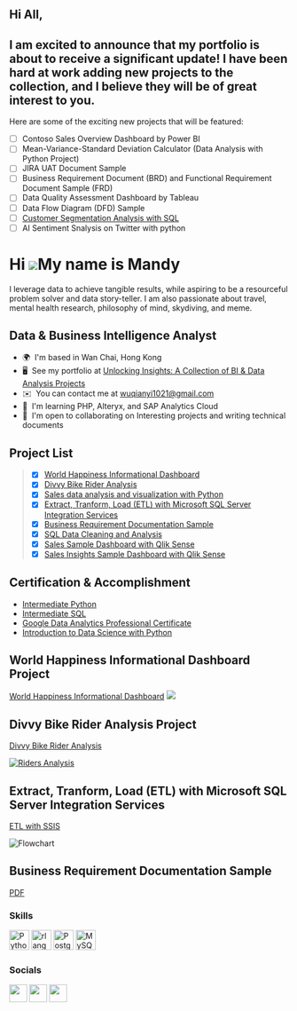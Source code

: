 ## Hi All,
## I am excited to announce that my portfolio is about to receive a significant update! I have been hard at work adding new projects to the collection, and I believe they will be of great interest to you.
Here are some of the exciting new projects that will be featured:
- [ ] Contoso Sales Overview Dashboard by Power BI
- [ ] Mean-Variance-Standard Deviation Calculator (Data Analysis with Python Project)
- [ ] JIRA UAT Document Sample
- [ ] Business Requirement Document (BRD) and Functional Requirement Document Sample (FRD)
- [ ] Data Quality Assessment Dashboard by Tableau
- [ ] Data Flow Diagram (DFD) Sample
- [ ] [Customer Segmentation Analysis with SQL](https://github.com/wusinyee/SYW-Portfolio-v2023/blob/4914ce37258ffebe612979c7855e0fd019c8eca3/Customer%20Segmentation%20Analysis%20with%20SQL.md)
- [ ] AI Sentiment Snalysis on Twitter with python

Hi ![](https://user-images.githubusercontent.com/18350557/176309783-0785949b-9127-417c-8b55-ab5a4333674e.gif)My name is Mandy
===================================================================================================================================
I leverage data to achieve tangible results, while aspiring to be a resourceful problem solver and data story-teller. I am also passionate about travel, mental health research, philosophy of mind, skydiving, and meme.

 Data & Business Intelligence Analyst 
-----------------------------------------------------------

* 🌍  I'm based in Wan Chai, Hong Kong
* 🖥️  See my portfolio at [Unlocking Insights: A Collection of BI & Data Analysis Projects](http://github.com/wusinyee/Portfolio-2023.git)
* ✉️  You can contact me at [wuqianyi1021@gmail.com](mailto:wuqianyi1021@gmail.com)
* 🧠  I'm learning PHP, Alteryx, and SAP Analytics Cloud
* 🤝  I'm open to collaborating on Interesting projects and writing technical documents



Project List
--------------

> - [x] [World Happiness Informational Dashboard](https://public.tableau.com/views/WorldHappinessInformationalDashboard/Title?:language=en-US&:display_count=n&:origin=viz_share_link)
> - [x] [Divvy Bike Rider Analysis](https://github.com/wusinyee/SYW-Portfolio-v2023/blob/36f23f5ce5a58ee402b7d7bc0aaa80f8fb1d2666/Divvy%20Analysis%20Project.md)
> - [x] [Sales data analysis and visualization with Python](https://github.com/wusinyee/SYW-Portfolio-v2023/blob/55c05d4b57da2c4ad358811c9ffeafd1fa986b3e/Sales%20data%20analysis%20and%20visualization%20with%20Python.md)
> - [x] [Extract, Tranform, Load (ETL) with Microsoft SQL Server Integration Services](https://www.canva.com/design/DAFbF6ULnlw/M-IEfwb71qhXO_sf0nTgiA/view?utm_content=DAFbF6ULnlw&utm_campaign=designshare&utm_medium=link2&utm_source=sharebutton)
> - [x] [Business Requirement Documentation Sample](https://www.canva.com/design/DAFb08GxmS0/op8wOGsa2pDsh0tuxEQFcw/view?utm_content=DAFb08GxmS0&utm_campaign=designshare&utm_medium=link2&utm_source=sharebutton)
> - [x] [SQL Data Cleaning and Analysis](https://github.com/wusinyee/SYW-Portfolio-v2023/blob/f2969db51e0b5e973965462903698f2f2009ff41/SQL%20Data%20Cleaning%20and%20Analysis.md)
> - [x] [Sales Sample Dashboard with Qlik Sense](https://mapv4ogz9cbv0i5.sg.qlikcloud.com/single/?appid=6cdbe106-5436-4140-9229-f0891d5f13e0&sheet=cce95a84-cf17-45aa-b858-254acca56bea&theme=horizon&opt=ctxmenu,currsel)
> - [x] [Sales Insights Sample Dashboard with Qlik Sense](https://mapv4ogz9cbv0i5.sg.qlikcloud.com/single/?appid=6cdbe106-5436-4140-9229-f0891d5f13e0&sheet=63a29d72-3f96-4487-b314-63c01d781745&theme=horizon&opt=ctxmenu,currsel)



Certification & Accomplishment
--------------------------------
- [Intermediate Python](https://github.com/wusinyee/SYW-Portfolio-v2023/blob/7eccd777e594ea17023ed3a033fb9eb320ab0637/IPython.pdf)
- [Intermediate SQL](https://github.com/wusinyee/SYW-Portfolio-v2023/blob/f483b722db454e79f99ff4fe3f9972a12addb34a/ISQL.pdf)
- [Google Data Analytics Professional Certificate](https://github.com/wusinyee/SYW-Portfolio-v2023/blob/83309c1adf18fee93ee25af5e002a2f6883f90d1/GoogleDataAnalyticsProfCert.pdf)
- [Introduction to Data Science with Python](https://github.com/wusinyee/SYW-Portfolio-v2023/blob/d7b06bd605b9fba53f9b829c68e35cc5b7c913ab/DSP.pdf)




World Happiness Informational Dashboard Project
------------------------------------------------
 [World Happiness Informational Dashboard](https://public.tableau.com/views/WorldHappinessInformationalDashboard/Title?:language=en-US&:display_count=n&:origin=viz_share_link)
![ ](https://github.com/wusinyee/SYW-Portfolio-v2023/blob/2f7bd3e431fc6841654f78e848552075f55555c0/WHIDBtitle.png)



Divvy Bike Rider Analysis Project
----------------------------------
 [Divvy Bike Rider Analysis](https://public.tableau.com/views/DIVVYANALYSIS/RidersAnalysis?:language=en-US&:display_count=n&:origin=viz_share_link)
<div class='tableauPlaceholder' id='viz1676860904200' style='position: relative'><noscript><a href='#'><img alt='Riders Analysis ' src='https:&#47;&#47;public.tableau.com&#47;static&#47;images&#47;DI&#47;DIVVYANALYSIS&#47;RidersAnalysis&#47;1_rss.png' style='border: none' /></a></noscript><object class='tableauViz'  style='display:none;'><param name='host_url' value='https%3A%2F%2Fpublic.tableau.com%2F' /> <param name='embed_code_version' value='3' /> <param name='site_root' value='' /><param name='name' value='DIVVYANALYSIS&#47;RidersAnalysis' /><param name='tabs' value='no' /><param name='toolbar' value='yes' /><param name='static_image' value='https:&#47;&#47;public.tableau.com&#47;static&#47;images&#47;DI&#47;DIVVYANALYSIS&#47;RidersAnalysis&#47;1.png' /> <param name='animate_transition' value='yes' /><param name='display_static_image' value='yes' /><param name='display_spinner' value='yes' /><param name='display_overlay' value='yes' /><param name='display_count' value='yes' /><param name='language' value='en-US' /></object></div>   

Extract, Tranform, Load (ETL) with Microsoft SQL Server Integration Services
------------------------------------------------------------------------------
[ETL with SSIS](https://github.com/wusinyee/SYW-Portfolio-v2023/blob/88cbdcd21e2c18a24f3cfd018c4d035322e4439a/ETL%20Tech%20Doc.pdf)

![Flowchart](https://github.com/wusinyee/SYW-Portfolio-v2023/blob/88cbdcd21e2c18a24f3cfd018c4d035322e4439a/ETLwithSSISflowchart.jpg)


Business Requirement Documentation Sample
------------------------------------------

[PDF](https://github.com/wusinyee/SYW-Portfolio-v2023/blob/7c00fd2c34d6554339c032af068ac96ae3893aa2/BRD%20Sample%20.pdf)




### Skills


<p align="left">
<a href="https://www.python.org/" target="_blank" rel="noreferrer"><img src="https://raw.githubusercontent.com/danielcranney/readme-generator/main/public/icons/skills/python-colored.svg" width="36" height="36" alt="Python" /></a>
<a href="https://www.r-project.org/" target="_blank" rel="noreferrer"><img src="https://raw.githubusercontent.com/danielcranney/readme-generator/main/public/icons/skills/rlang-colored.svg" width="36" height="36" alt="rlang" /></a>
<a href="https://www.postgresql.org/" target="_blank" rel="noreferrer"><img src="https://raw.githubusercontent.com/danielcranney/readme-generator/main/public/icons/skills/postgresql-colored.svg" width="36" height="36" alt="PostgreSQL" /></a>
<a href="https://www.mysql.com/" target="_blank" rel="noreferrer"><img src="https://raw.githubusercontent.com/danielcranney/readme-generator/main/public/icons/skills/mysql-colored.svg" width="36" height="36" alt="MySQL" /></a>
</p>


### Socials

<p align="left"> <a href="https://www.github.com/wusinyee" target="_blank" rel="noreferrer"><img src="https://raw.githubusercontent.com/danielcranney/readme-generator/main/public/icons/socials/github.svg" width="32" height="32" /></a> <a href="https://www.linkedin.com/in/sin-yee-mandy-wu-865a0a13a" target="_blank" rel="noreferrer"><img src="https://raw.githubusercontent.com/danielcranney/readme-generator/main/public/icons/socials/linkedin.svg" width="32" height="32" /></a> <a href="http://www.medium.com/@wuqianyi1021" target="_blank" rel="noreferrer"><img src="https://raw.githubusercontent.com/danielcranney/readme-generator/main/public/icons/socials/medium.svg" width="32" height="32" /></a></p>
